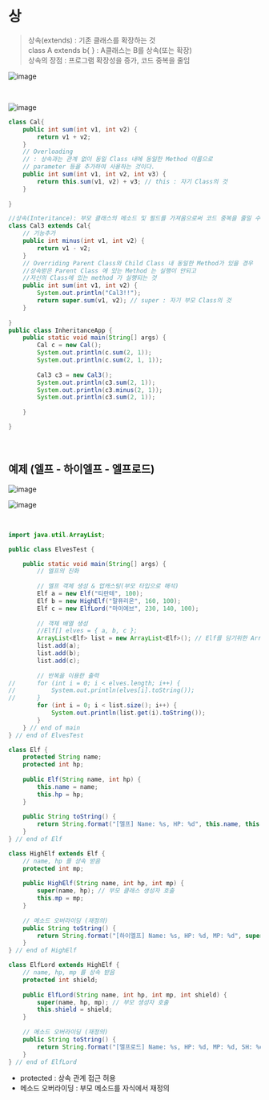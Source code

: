 # 상
> 상속(extends) : 기존 클래스를 확장하는 것   
> class A extends b{ } : A클래스는 B를 상속(또는 확장)   
> 상속의 장점 : 프로그램 확장성을 증가, 코드 중복을 줄임   


![image](https://user-images.githubusercontent.com/84886987/135016162-952430e9-5953-4d39-89b4-763716f596a8.png)

<br>

![image](https://user-images.githubusercontent.com/84886987/135016168-ecf596f7-f5d8-4625-be85-5f4d92c859fc.png)

```java
class Cal{
	public int sum(int v1, int v2) {
		return v1 + v2;
	}
	// Overloading 
	// : 상속과는 관계 없이 동일 Class 내에 동일한 Method 이름으로 
	// parameter 등을 추가하여 사용하는 것이다.
	public int sum(int v1, int v2, int v3) {
		return this.sum(v1, v2) + v3; // this : 자기 Class의 것
	}
	
}

//상속(Interitance): 부모 클래스의 메소드 및 필드를 가져옴으로써 코드 중복을 줄일 수 있는 장점	
class Cal3 extends Cal{ 
	// 기능추가
	public int minus(int v1, int v2) {
		return v1 - v2;
	}
	// Overriding Parent Class와 Child Class 내 동일한 Method가 있을 경우 
	//상속받은 Parent Class 에 있는 Method 는 실행이 안되고 
	//자신의 Class에 있는 method 가 실행되는 것
	public int sum(int v1, int v2) {
		System.out.println("Cal3!!");
		return super.sum(v1, v2); // super : 자기 부모 Class의 것
	}
	
}
public class InheritanceApp {
	public static void main(String[] args) {
		Cal c = new Cal();
		System.out.println(c.sum(2, 1));
		System.out.println(c.sum(2, 1, 1));
		
		Cal3 c3 = new Cal3();
		System.out.println(c3.sum(2, 1));
		System.out.println(c3.minus(2, 1));
		System.out.println(c3.sum(2, 1));
		
	}

}
```

<br>

## 예제 (엘프 - 하이엘프 - 엘프로드)

![image](https://user-images.githubusercontent.com/84886987/135016178-c6d8315d-1123-4697-9d38-e5b484438e4b.png)

![image](https://user-images.githubusercontent.com/84886987/135016189-da4fba99-c5ae-40f4-bb4f-ef709325afb3.png)

<br>

```java
import java.util.ArrayList;

public class ElvesTest {

	public static void main(String[] args) {
		// 엘프의 진화
		
		// 엘프 객체 생성 & 업캐스팅(부모 타입으로 해석)
		Elf a = new Elf("티란테", 100);
		Elf b = new HighElf("말퓨리온", 160, 100);
		Elf c = new ElfLord("마이에브", 230, 140, 100);
		
		// 객체 배열 생성
		//Elf[] elves = { a, b, c };
		ArrayList<Elf> list = new ArrayList<Elf>();	// Elf를 담기위한 ArrayList 생성
		list.add(a);
		list.add(b);
		list.add(c);
		
		// 반복을 이용한 출력
//		for (int i = 0; i < elves.length; i++) {
//			System.out.println(elves[i].toString());
//		}
		for (int i = 0; i < list.size(); i++) {
			System.out.println(list.get(i).toString());
		}
	} // end of main
} // end of ElvesTest

class Elf {
	protected String name;
	protected int hp;
	
	public Elf(String name, int hp) {
		this.name = name;
		this.hp = hp;
	}
	
	public String toString() {
		return String.format("[엘프] Name: %s, HP: %d", this.name, this.hp);
	}
} // end of Elf

class HighElf extends Elf {
	// name, hp 를 상속 받음
	protected int mp;
	
	public HighElf(String name, int hp, int mp) {
		super(name, hp); // 부모 클래스 생성자 호출
		this.mp = mp;
	}
	
	// 메소드 오버라이딩 (재정의)
	public String toString() {
		return String.format("[하이엘프] Name: %s, HP: %d, MP: %d", super.name, super.hp, this.mp);
	}
} // end of HighElf

class ElfLord extends HighElf {
	// name, hp, mp 를 상속 받음
	protected int shield;
	
	public ElfLord(String name, int hp, int mp, int shield) {
		super(name, hp, mp); // 부모 생성자 호출
		this.shield = shield;
	}
	
	// 메소드 오버라이딩 (재정의)
	public String toString() {
		return String.format("[엘프로드] Name: %s, HP: %d, MP: %d, SH: %d", name, hp, mp, shield);
	}
} // end of ElfLord
```

- protected : 상속 관계 접근 허용
- 메소드 오버라이딩 : 부모 메소드를 자식에서 재정의
